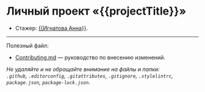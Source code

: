 # Личный проект «{{projectTitle}}»

* Стажер: [{{Игнатова Анна}}]({{https://github.com/AnDIgnatova}}).

---


Полезный файл:

- [Contributing.md](Contributing.md) — руководство по внесению изменений.

_Не удаляйте и не обращайте внимание на файлы и папки:_<br>
_`.github`, `.editorconfig`, `.gitattributes`, `.gitignore`, `.stylelintrc`, `package.json`, `package-lock.json`._

